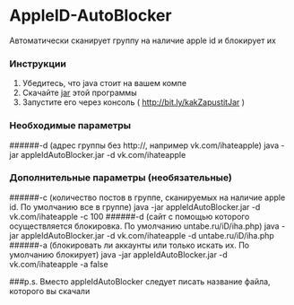 # AppleID-AutoBlocker
Автоматически сканирует группу на наличие apple id и блокирует их

### Инструкции
1. Убедитесь, что java стоит на вашем компе
2. Скачайте [jar](https://github.com/mrnovvad/AppleID-AutoBlocker/releases "jar") этой программы
3. Запустите его через консоль ( http://bit.ly/kakZapustitJar )

### Необходимые параметры
######-d (адрес группы без http://, например vk.com/ihateapple)
    java -jar appleIdAutoBlocker.jar -d vk.com/ihateapple
    
### Дополнительные параметры (необязательные)
######-c (количество постов в группе, сканируемых на наличие apple id. По умолчанию все в группе) 
    java -jar appleIdAutoBlocker.jar -d vk.com/ihateapple -c 100
######-d (сайт с помощью которого осуществляется блокировка. По умолчанию untabe.ru/iD/iha.php)
    java -jar appleIdAutoBlocker.jar -d vk.com/ihateapple -d untabe.ru/iD/iha.php
######-a (блокировать ли аккаунты или только искать их. По умолчанию блокирует)
    java -jar appleIdAutoBlocker.jar -d vk.com/ihateapple -a false
    
###p.s.
Вместо appleIdAutoBlocker следует писать название файла, которого вы скачали
